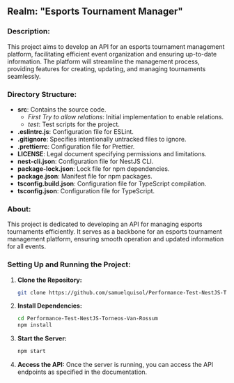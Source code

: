## Realm: "Esports Tournament Manager"

### Description:
This project aims to develop an API for an esports tournament management platform, facilitating efficient event organization and ensuring up-to-date information. The platform will streamline the management process, providing features for creating, updating, and managing tournaments seamlessly. 

### Directory Structure:
- **src**: Contains the source code.
    - *First Try to allow relations*: Initial implementation to enable relations.
    - *test*: Test scripts for the project.
- **.eslintrc.js**: Configuration file for ESLint.
- **.gitignore**: Specifies intentionally untracked files to ignore.
- **.prettierrc**: Configuration file for Prettier.
- **LICENSE**: Legal document specifying permissions and limitations.
- **nest-cli.json**: Configuration file for NestJS CLI.
- **package-lock.json**: Lock file for npm dependencies.
- **package.json**: Manifest file for npm packages.
- **tsconfig.build.json**: Configuration file for TypeScript compilation.
- **tsconfig.json**: Configuration file for TypeScript.

### About:
This project is dedicated to developing an API for managing esports tournaments efficiently. It serves as a backbone for an esports tournament management platform, ensuring smooth operation and updated information for all events.

### Setting Up and Running the Project:
1. **Clone the Repository:** 
    ```bash
    git clone https://github.com/samuelquisol/Performance-Test-NestJS-Torneos-Van-Rossum.git
    ```

2. **Install Dependencies:** 
    ```bash
    cd Performance-Test-NestJS-Torneos-Van-Rossum
    npm install
    ```

3. **Start the Server:** 
    ```bash
    npm start
    ```

4. **Access the API:** 
    Once the server is running, you can access the API endpoints as specified in the documentation.
